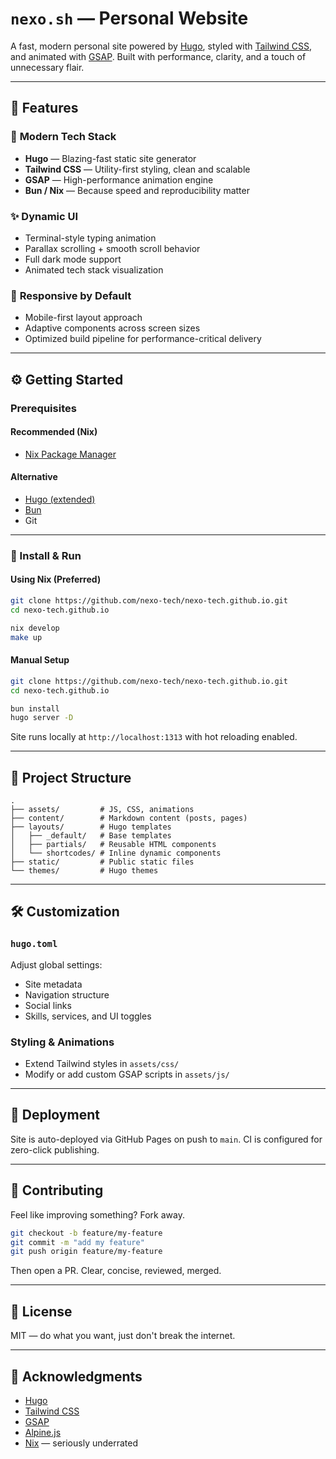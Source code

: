 # `nexo.sh` — Personal Website

A fast, modern personal site powered by [Hugo](https://gohugo.io/), styled with [Tailwind CSS](https://tailwindcss.com/), and animated with [GSAP](https://greensock.com/gsap/). Built with performance, clarity, and a touch of unnecessary flair.

---

## 🔧 Features

### 🚀 **Modern Tech Stack**

- **Hugo** — Blazing-fast static site generator
- **Tailwind CSS** — Utility-first styling, clean and scalable
- **GSAP** — High-performance animation engine
- **Bun / Nix** — Because speed and reproducibility matter

### ✨ **Dynamic UI**

- Terminal-style typing animation
- Parallax scrolling + smooth scroll behavior
- Full dark mode support
- Animated tech stack visualization

### 📱 **Responsive by Default**

- Mobile-first layout approach
- Adaptive components across screen sizes
- Optimized build pipeline for performance-critical delivery

---

## ⚙️ Getting Started

### Prerequisites

#### Recommended (Nix)

- [Nix Package Manager](https://nixos.org/download.html)

#### Alternative

- [Hugo (extended)](https://gohugo.io/installation/)
- [Bun](https://bun.sh/)
- Git

---

### 🚀 Install & Run

#### Using Nix (Preferred)

```bash
git clone https://github.com/nexo-tech/nexo-tech.github.io.git
cd nexo-tech.github.io

nix develop
make up
```

#### Manual Setup

```bash
git clone https://github.com/nexo-tech/nexo-tech.github.io.git
cd nexo-tech.github.io

bun install
hugo server -D
```

Site runs locally at `http://localhost:1313` with hot reloading enabled.

---

## 📁 Project Structure

```
.
├── assets/         # JS, CSS, animations
├── content/        # Markdown content (posts, pages)
├── layouts/        # Hugo templates
│   ├── _default/   # Base templates
│   ├── partials/   # Reusable HTML components
│   └── shortcodes/ # Inline dynamic components
├── static/         # Public static files
└── themes/         # Hugo themes
```

---

## 🛠 Customization

### `hugo.toml`

Adjust global settings:

- Site metadata
- Navigation structure
- Social links
- Skills, services, and UI toggles

### Styling & Animations

- Extend Tailwind styles in `assets/css/`
- Modify or add custom GSAP scripts in `assets/js/`

---

## 🚢 Deployment

Site is auto-deployed via GitHub Pages on push to `main`. CI is configured for zero-click publishing.

---

## 🤝 Contributing

Feel like improving something? Fork away.

```bash
git checkout -b feature/my-feature
git commit -m "add my feature"
git push origin feature/my-feature
```

Then open a PR. Clear, concise, reviewed, merged.

---

## 📄 License

MIT — do what you want, just don't break the internet.

---

## 🧠 Acknowledgments

- [Hugo](https://gohugo.io/)
- [Tailwind CSS](https://tailwindcss.com/)
- [GSAP](https://greensock.com/gsap/)
- [Alpine.js](https://alpinejs.dev/)
- [Nix](https://nixos.org/) — seriously underrated
